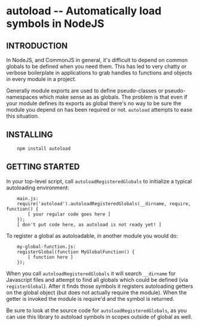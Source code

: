 autoload -- Automatically load symbols in NodeJS
================================================

INTRODUCTION
------------

In NodeJS, and CommonJS in general, it's difficult to depend on common globals to be defined when
you need them. This has led to very chatty or verbose boilerplate in applications to grab handles
to functions and objects in every module in a project.

Generally module exports are used to define pseudo-classes or pseudo-namespaces which make sense as
as globals. The problem is that even if your module defines its exports as global there's no way to
be sure the module you depend on has been required or not. `autoload` attempts to ease this
situation.


INSTALLING
----------

		npm install autoload


GETTING STARTED
---------------

In your top-level script, call `autoloadRegisteredGlobals` to initialize a typical autoloading
environment:

		main.js:
		require('autoload').autoloadRegisteredGlobals(__dirname, require, function() {
			[ your regular code goes here ]
		});
		[ don't put code here, as autoload is not ready yet! ]


To register a global as autoloadable, in another module you would do:

		my-global-function.js:
		registerGlobal(function MyGlobalFunction() {
			[ function here ]
		});


When you call `autoloadRegisteredGlobals` it will search `__dirname` for Javascript files and
attempt to find all globals which could be defined (via `registerGlobal`). After it finds those
symbols it registers autoloading getters on the global object (but does not actually require the
module). When the getter is invoked the module is require'd and the symbol is returned.

Be sure to look at the source code for `autoloadRegisteredGlobals`, as you can use this library to
autoload symbols in scopes outside of global as well.

